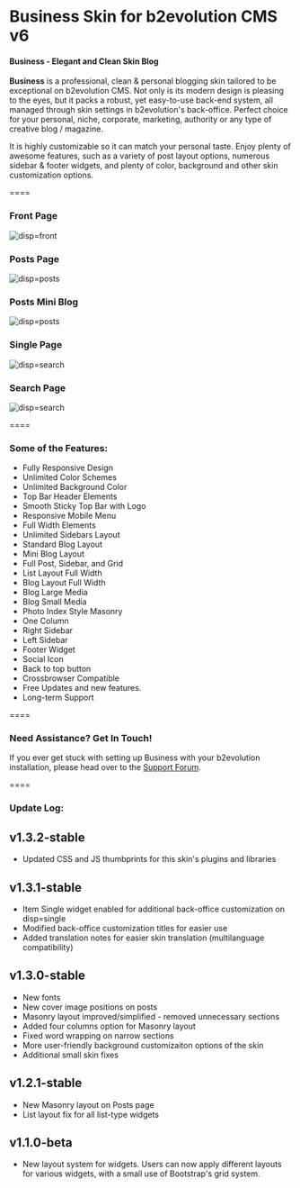 # Business Skin for b2evolution CMS v6

#### Business - Elegant and Clean Skin Blog

**Business** is a professional, clean & personal blogging skin tailored to be exceptional on b2evolution CMS. Not only is its modern design is pleasing to the eyes, but it packs a robust, yet easy-to-use back-end system, all managed through skin settings in b2evolution's back-office. Perfect choice for your personal, niche, corporate, marketing, authority or any type of creative blog / magazine.

It is highly customizable so it can match your personal taste. Enjoy plenty of awesome features, such as a variety of post layout options, numerous sidebar & footer widgets, and plenty of color, background and other skin customization options.

====

### Front Page

![disp=front](skinshot_front.png)

### Posts Page

![disp=posts](skinshot_posts.jpg)

### Posts Mini Blog

![disp=posts](skinshot_posts_mini_blog.png)

### Single Page

![disp=search](skinshot_single.jpg)


### Search Page

![disp=search](skinshot_search.png)

====

### Some of the Features:

- Fully Responsive Design
- Unlimited Color Schemes
- Unlimited Background Color
- Top Bar Header Elements
- Smooth Sticky Top Bar with Logo
- Responsive Mobile Menu
- Full Width Elements
- Unlimited Sidebars Layout
- Standard Blog Layout
- Mini Blog Layout
- Full Post, Sidebar, and Grid
- List Layout Full Width
- Blog Layout Full Width
- Blog Large Media
- Blog Small Media
- Photo Index Style Masonry
- One Column
- Right Sidebar
- Left Sidebar
- Footer Widget
- Social Icon
- Back to top button
- Crossbrowser Compatible
- Free Updates and new features.
- Long-term Support

====

### Need Assistance? Get In Touch!

If you ever get stuck with setting up Business with your b2evolution installation, please head over to the [Support Forum](http://forums.b2evolution.net/).


====

### Update Log:

## v1.3.2-stable
- Updated CSS and JS thumbprints for this skin's plugins and libraries

## v1.3.1-stable
- Item Single widget enabled for additional back-office customization on disp=single
- Modified back-office customization titles for easier use
- Added translation notes for easier skin translation (multilanguage compatibility)

## v1.3.0-stable
- New fonts
- New cover image positions on posts
- Masonry layout improved/simplified - removed unnecessary sections
- Added four columns option for Masonry layout
- Fixed word wrapping on narrow sections
- More user-friendly background customizaiton options of the skin
- Additional small skin fixes

## v1.2.1-stable
- New Masonry layout on Posts page
- List layout fix for all list-type widgets

## v1.1.0-beta
- New layout system for widgets. Users can now apply different layouts for various widgets, with a small use of Bootstrap's grid system.
